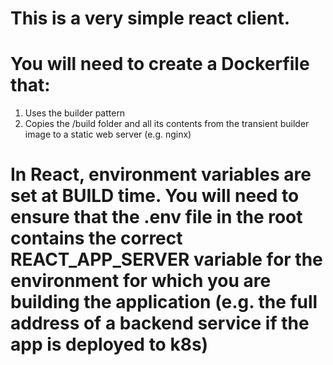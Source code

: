 # This is a very simple react client.
# You will need to create a Dockerfile that:

1. Uses the builder pattern
1. Copies the /build folder and all its contents from the transient builder image to a static web server (e.g. nginx)

# In React, environment variables are set at BUILD time. You will need to ensure that the .env file in the root contains the correct REACT_APP_SERVER variable for the environment for which you are building the application (e.g. the full address of a backend service if the app is deployed to k8s)

